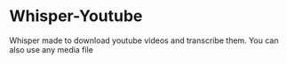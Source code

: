 # Whisper-Youtube
Whisper made to download youtube videos and transcribe them. You can also use any media file
